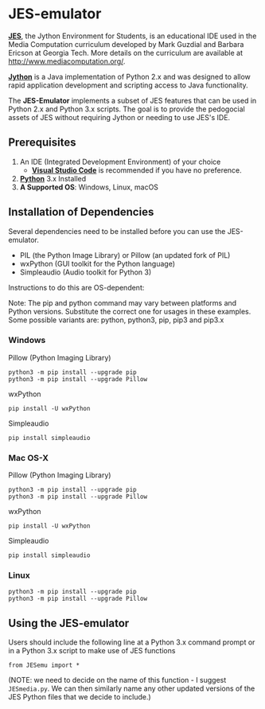 # JES-emulator

[**JES**](https://github.com/gatech-csl/jes), the Jython Environment for Students, is an educational IDE used in the Media Computation curriculum developed by Mark Guzdial and Barbara Ericson at Georgia Tech. More details on the curriculum are available at http://www.mediacomputation.org/.  

[**Jython**](https://www.jython.org/) is a Java implementation of Python 2.x and was designed to allow rapid application development and scripting access to Java functionality.

The **JES-Emulator** implements a subset of JES features that can be used in Python 2.x and Python 3.x scripts.  The goal is to provide the pedogocial assets of JES without requiring Jython or needing to use JES's IDE.

## Prerequisites
1. An IDE (Integrated Development Environment) of your choice
    - [**Visual Studio Code**](https://code.visualstudio.com/) is recommended if you have no preference.
2. [**Python**](https://www.python.org/downloads/) 3.x Installed
3. **A Supported OS**:  Windows, Linux, macOS


## Installation of Dependencies

Several dependencies need to be installed before you can use the JES-emulator.  
* PIL (the Python Image Library) or Pillow (an updated fork of PIL)
* wxPython (GUI toolkit for the Python language)
* Simpleaudio (Audio toolkit for Python 3)

Instructions to do this are OS-dependent:

Note: The pip and python command may vary between platforms and Python versions. Substitute the correct one for usages in these examples. Some possible variants are: python, python3, pip, pip3 and pip3.x

### Windows

Pillow (Python Imaging Library)
```
python3 -m pip install --upgrade pip
python3 -m pip install --upgrade Pillow
```

wxPython
```
pip install -U wxPython
```

Simpleaudio
```
pip install simpleaudio
```

### Mac OS-X

Pillow (Python Imaging Library)
```
python3 -m pip install --upgrade pip
python3 -m pip install --upgrade Pillow
```

wxPython
```
pip install -U wxPython
```

Simpleaudio
```
pip install simpleaudio
```

### Linux
```
python3 -m pip install --upgrade pip
python3 -m pip install --upgrade Pillow
```

## Using the JES-emulator

Users should include the following line at a Python 3.x command prompt
or in a Python 3.x script to make use of JES functions
```
from JESemu import *
```
(NOTE: we need to decide on the name of this function - I suggest `JESmedia.py`.  We can then similarly name any other updated versions of the JES Python files that we decide to include.)
